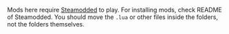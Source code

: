 Mods here require [Steamodded](https://github.com/Steamopollys/Steamodded/) to play. For installing mods, check README of Steamodded. You should move the `.lua` or other files inside the folders, not the folders themselves.
